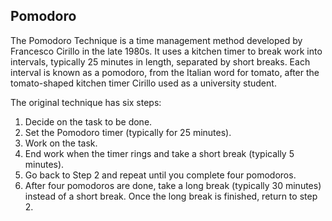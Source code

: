 ## Pomodoro

The Pomodoro Technique is a time management method developed by Francesco Cirillo in the late 1980s.
It uses a kitchen timer to break work into intervals, typically 25 minutes in length, separated by short breaks. 
Each interval is known as a pomodoro, from the Italian word for tomato, after the tomato-shaped kitchen timer Cirillo used as a university student.

The original technique has six steps:

1. Decide on the task to be done.
2. Set the Pomodoro timer (typically for 25 minutes).
3. Work on the task.
4. End work when the timer rings and take a short break (typically 5 minutes).
5. Go back to Step 2 and repeat until you complete four pomodoros.
6. After four pomodoros are done, take a long break (typically 30 minutes) instead of a short break. Once the long break is finished, return to step 2.
